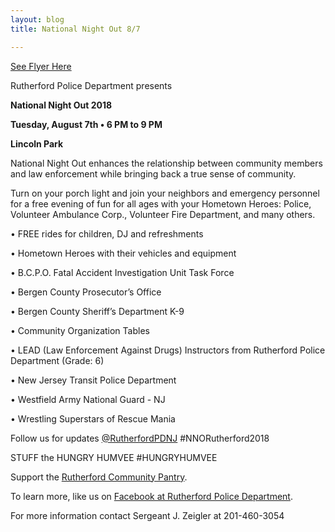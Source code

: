 ```yaml
---
layout: blog
title: National Night Out 8/7

---
```


[See Flyer Here](https://storage.googleapis.com/static.rutherford-nj.com/police/police%20blog%20posts/PDF%20National%20Night%20Out%20Events%202018%20Agencies.pdf)

Rutherford Police Department presents

**National Night Out 2018**

**Tuesday, August 7th  •  6 PM to 9 PM**

**Lincoln Park**

National Night Out enhances the relationship between community
members and law enforcement while bringing back a true sense of
community. 

Turn on your porch light and join your neighbors and emergency
personnel for a free evening of fun for all ages with your
Hometown Heroes: Police, Volunteer Ambulance Corp.,
Volunteer Fire Department, and many others.

• FREE rides for children, DJ and refreshments

• Hometown Heroes with their vehicles and equipment

• B.C.P.O. Fatal Accident Investigation Unit Task Force

• Bergen County Prosecutor’s Office

• Bergen County Sheriff’s Department K-9

• Community Organization Tables

• LEAD (Law Enforcement Against Drugs) Instructors from Rutherford Police Department (Grade: 6)

• New Jersey Transit Police Department

• Westfield Army National Guard - NJ

• Wrestling Superstars of Rescue Mania

Follow us for updates [@RutherfordPDNJ](https://twitter.com/RutherfordPDNJ) #NNORutherford2018

STUFF the HUNGRY HUMVEE #HUNGRYHUMVEE

Support the [Rutherford Community Pantry](http://www.rutherfordcommunitypantry.org/).

To learn more, like us on [Facebook at Rutherford Police Department](https://www.facebook.com/RutherfordPDNJ/).

For more information contact Sergeant J. Zeigler at 201-460-3054 
